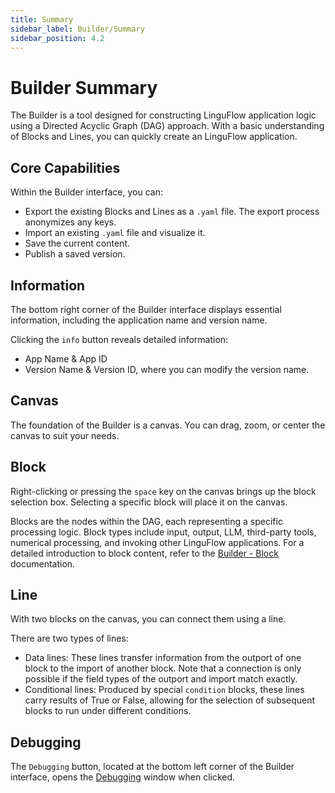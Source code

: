 ```yaml
---
title: Summary
sidebar_label: Builder/Summary
sidebar_position: 4.2
---
```


# Builder Summary

The Builder is a tool designed for constructing LinguFlow application logic using a Directed Acyclic Graph (DAG) approach. With a basic understanding of Blocks and Lines, you can quickly create an LinguFlow application.

## Core Capabilities

Within the Builder interface, you can:
- Export the existing Blocks and Lines as a `.yaml` file. The export process anonymizes any keys.
- Import an existing `.yaml` file and visualize it.
- Save the current content.
- Publish a saved version.

## Information

The bottom right corner of the Builder interface displays essential information, including the application name and version name.

Clicking the `info` button reveals detailed information:
- App Name & App ID
- Version Name & Version ID, where you can modify the version name.

## Canvas

The foundation of the Builder is a canvas. You can drag, zoom, or center the canvas to suit your needs.

## Block

Right-clicking or pressing the `space` key on the canvas brings up the block selection box. Selecting a specific block will place it on the canvas.

Blocks are the nodes within the DAG, each representing a specific processing logic. Block types include input, output, LLM, third-party tools, numerical processing, and invoking other LinguFlow applications. For a detailed introduction to block content, refer to the [Builder - Block]() documentation.

## Line

With two blocks on the canvas, you can connect them using a line.

There are two types of lines:
- Data lines: These lines transfer information from the outport of one block to the import of another block. Note that a connection is only possible if the field types of the outport and import match exactly.
- Conditional lines: Produced by special `condition` blocks, these lines carry results of True or False, allowing for the selection of subsequent blocks to run under different conditions.

## Debugging

The `Debugging` button, located at the bottom left corner of the Builder interface, opens the [Debugging]() window when clicked.
